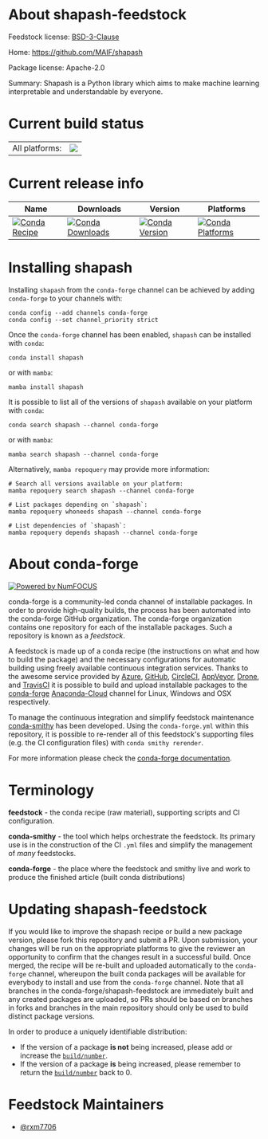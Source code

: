 About shapash-feedstock
=======================

Feedstock license: [BSD-3-Clause](https://github.com/conda-forge/shapash-feedstock/blob/main/LICENSE.txt)

Home: https://github.com/MAIF/shapash

Package license: Apache-2.0

Summary: Shapash is a Python library which aims to make machine learning interpretable and understandable by everyone.

Current build status
====================


<table><tr><td>All platforms:</td>
    <td>
      <a href="https://dev.azure.com/conda-forge/feedstock-builds/_build/latest?definitionId=18298&branchName=main">
        <img src="https://dev.azure.com/conda-forge/feedstock-builds/_apis/build/status/shapash-feedstock?branchName=main">
      </a>
    </td>
  </tr>
</table>

Current release info
====================

| Name | Downloads | Version | Platforms |
| --- | --- | --- | --- |
| [![Conda Recipe](https://img.shields.io/badge/recipe-shapash-green.svg)](https://anaconda.org/conda-forge/shapash) | [![Conda Downloads](https://img.shields.io/conda/dn/conda-forge/shapash.svg)](https://anaconda.org/conda-forge/shapash) | [![Conda Version](https://img.shields.io/conda/vn/conda-forge/shapash.svg)](https://anaconda.org/conda-forge/shapash) | [![Conda Platforms](https://img.shields.io/conda/pn/conda-forge/shapash.svg)](https://anaconda.org/conda-forge/shapash) |

Installing shapash
==================

Installing `shapash` from the `conda-forge` channel can be achieved by adding `conda-forge` to your channels with:

```
conda config --add channels conda-forge
conda config --set channel_priority strict
```

Once the `conda-forge` channel has been enabled, `shapash` can be installed with `conda`:

```
conda install shapash
```

or with `mamba`:

```
mamba install shapash
```

It is possible to list all of the versions of `shapash` available on your platform with `conda`:

```
conda search shapash --channel conda-forge
```

or with `mamba`:

```
mamba search shapash --channel conda-forge
```

Alternatively, `mamba repoquery` may provide more information:

```
# Search all versions available on your platform:
mamba repoquery search shapash --channel conda-forge

# List packages depending on `shapash`:
mamba repoquery whoneeds shapash --channel conda-forge

# List dependencies of `shapash`:
mamba repoquery depends shapash --channel conda-forge
```


About conda-forge
=================

[![Powered by
NumFOCUS](https://img.shields.io/badge/powered%20by-NumFOCUS-orange.svg?style=flat&colorA=E1523D&colorB=007D8A)](https://numfocus.org)

conda-forge is a community-led conda channel of installable packages.
In order to provide high-quality builds, the process has been automated into the
conda-forge GitHub organization. The conda-forge organization contains one repository
for each of the installable packages. Such a repository is known as a *feedstock*.

A feedstock is made up of a conda recipe (the instructions on what and how to build
the package) and the necessary configurations for automatic building using freely
available continuous integration services. Thanks to the awesome service provided by
[Azure](https://azure.microsoft.com/en-us/services/devops/), [GitHub](https://github.com/),
[CircleCI](https://circleci.com/), [AppVeyor](https://www.appveyor.com/),
[Drone](https://cloud.drone.io/welcome), and [TravisCI](https://travis-ci.com/)
it is possible to build and upload installable packages to the
[conda-forge](https://anaconda.org/conda-forge) [Anaconda-Cloud](https://anaconda.org/)
channel for Linux, Windows and OSX respectively.

To manage the continuous integration and simplify feedstock maintenance
[conda-smithy](https://github.com/conda-forge/conda-smithy) has been developed.
Using the ``conda-forge.yml`` within this repository, it is possible to re-render all of
this feedstock's supporting files (e.g. the CI configuration files) with ``conda smithy rerender``.

For more information please check the [conda-forge documentation](https://conda-forge.org/docs/).

Terminology
===========

**feedstock** - the conda recipe (raw material), supporting scripts and CI configuration.

**conda-smithy** - the tool which helps orchestrate the feedstock.
                   Its primary use is in the construction of the CI ``.yml`` files
                   and simplify the management of *many* feedstocks.

**conda-forge** - the place where the feedstock and smithy live and work to
                  produce the finished article (built conda distributions)


Updating shapash-feedstock
==========================

If you would like to improve the shapash recipe or build a new
package version, please fork this repository and submit a PR. Upon submission,
your changes will be run on the appropriate platforms to give the reviewer an
opportunity to confirm that the changes result in a successful build. Once
merged, the recipe will be re-built and uploaded automatically to the
`conda-forge` channel, whereupon the built conda packages will be available for
everybody to install and use from the `conda-forge` channel.
Note that all branches in the conda-forge/shapash-feedstock are
immediately built and any created packages are uploaded, so PRs should be based
on branches in forks and branches in the main repository should only be used to
build distinct package versions.

In order to produce a uniquely identifiable distribution:
 * If the version of a package **is not** being increased, please add or increase
   the [``build/number``](https://docs.conda.io/projects/conda-build/en/latest/resources/define-metadata.html#build-number-and-string).
 * If the version of a package **is** being increased, please remember to return
   the [``build/number``](https://docs.conda.io/projects/conda-build/en/latest/resources/define-metadata.html#build-number-and-string)
   back to 0.

Feedstock Maintainers
=====================

* [@rxm7706](https://github.com/rxm7706/)


<!-- dummy commit to enable rerendering -->

